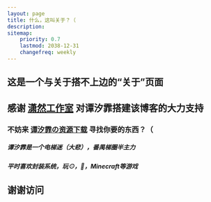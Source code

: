 ```yaml
---
layout: page
title: 什么，这叫关于？（
description: 
sitemap:
    priority: 0.7
    lastmod: 2038-12-31
    changefreq: weekly
---
```

## 这是一个与关于搭不上边的“关于”页面

## 感谢 [潇然工作室](https://www.xrgzs.top/) 对谭汐霏搭建该博客的大力支持

### 不妨来 [谭汐霏の资源下载](https://mis1072-my.sharepoint.com/:f:/g/personal/tanxifei_mis1072_top/Ei7bKY6xkZVDpcdC7ynjuF0BYS6Z_6Q56aKH6zLDP8knyQ?e=JuT8am) 寻找你要的东西？（ 

##### 谭汐霏是一个电梯迷（大悲），番禺梯圈半主力

##### 平时喜欢封装系统，玩⊙，🚄，Minecraft等游戏

## 谢谢访问
